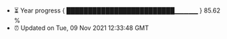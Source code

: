 - ⏳ Year progress { █████████████████████████▁▁▁▁▁ } 85.62 %
- ⏰ Updated on Tue, 09 Nov 2021 12:33:48 GMT

